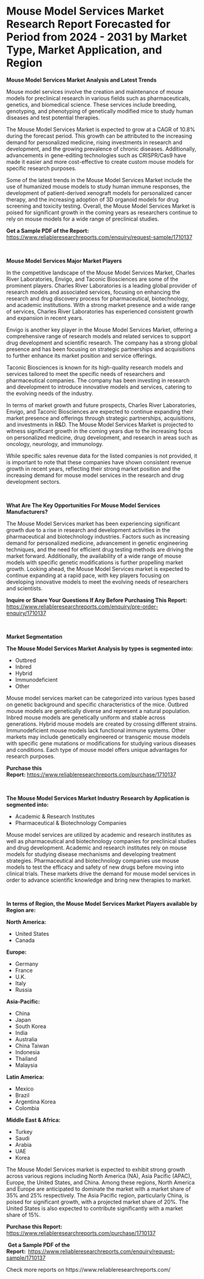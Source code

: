 <p><h1>Mouse Model Services Market Research Report Forecasted for Period from 2024 -  2031 by Market Type, Market Application, and Region</h1></p><p><strong>Mouse Model Services Market Analysis and Latest Trends</strong></p>
<p><p>Mouse model services involve the creation and maintenance of mouse models for preclinical research in various fields such as pharmaceuticals, genetics, and biomedical science. These services include breeding, genotyping, and phenotyping of genetically modified mice to study human diseases and test potential therapies.</p><p>The Mouse Model Services Market is expected to grow at a CAGR of 10.8% during the forecast period. This growth can be attributed to the increasing demand for personalized medicine, rising investments in research and development, and the growing prevalence of chronic diseases. Additionally, advancements in gene-editing technologies such as CRISPR/Cas9 have made it easier and more cost-effective to create custom mouse models for specific research purposes.</p><p>Some of the latest trends in the Mouse Model Services Market include the use of humanized mouse models to study human immune responses, the development of patient-derived xenograft models for personalized cancer therapy, and the increasing adoption of 3D organoid models for drug screening and toxicity testing. Overall, the Mouse Model Services Market is poised for significant growth in the coming years as researchers continue to rely on mouse models for a wide range of preclinical studies.</p></p>
<p><strong>Get a Sample PDF of the Report:&nbsp;</strong> <a href="https://www.reliableresearchreports.com/enquiry/request-sample/1710137">https://www.reliableresearchreports.com/enquiry/request-sample/1710137</a></p>
<p>&nbsp;</p>
<p><strong>Mouse Model Services Major Market Players</strong></p>
<p><p>In the competitive landscape of the Mouse Model Services Market, Charles River Laboratories, Envigo, and Taconic Biosciences are some of the prominent players. Charles River Laboratories is a leading global provider of research models and associated services, focusing on enhancing the research and drug discovery process for pharmaceutical, biotechnology, and academic institutions. With a strong market presence and a wide range of services, Charles River Laboratories has experienced consistent growth and expansion in recent years.</p><p>Envigo is another key player in the Mouse Model Services Market, offering a comprehensive range of research models and related services to support drug development and scientific research. The company has a strong global presence and has been focusing on strategic partnerships and acquisitions to further enhance its market position and service offerings.</p><p>Taconic Biosciences is known for its high-quality research models and services tailored to meet the specific needs of researchers and pharmaceutical companies. The company has been investing in research and development to introduce innovative models and services, catering to the evolving needs of the industry.</p><p>In terms of market growth and future prospects, Charles River Laboratories, Envigo, and Taconic Biosciences are expected to continue expanding their market presence and offerings through strategic partnerships, acquisitions, and investments in R&D. The Mouse Model Services Market is projected to witness significant growth in the coming years due to the increasing focus on personalized medicine, drug development, and research in areas such as oncology, neurology, and immunology.</p><p>While specific sales revenue data for the listed companies is not provided, it is important to note that these companies have shown consistent revenue growth in recent years, reflecting their strong market position and the increasing demand for mouse model services in the research and drug development sectors.</p></p>
<p>&nbsp;</p>
<p><strong>What Are The Key Opportunities For Mouse Model Services Manufacturers?</strong></p>
<p><p>The Mouse Model Services market has been experiencing significant growth due to a rise in research and development activities in the pharmaceutical and biotechnology industries. Factors such as increasing demand for personalized medicine, advancement in genetic engineering techniques, and the need for efficient drug testing methods are driving the market forward. Additionally, the availability of a wide range of mouse models with specific genetic modifications is further propelling market growth. Looking ahead, the Mouse Model Services market is expected to continue expanding at a rapid pace, with key players focusing on developing innovative models to meet the evolving needs of researchers and scientists.</p></p>
<p><strong>Inquire or Share Your Questions If Any Before Purchasing This Report:</strong> <a href="https://www.reliableresearchreports.com/enquiry/pre-order-enquiry/1710137">https://www.reliableresearchreports.com/enquiry/pre-order-enquiry/1710137</a></p>
<p>&nbsp;</p>
<p><strong>Market Segmentation</strong></p>
<p><strong>The Mouse Model Services Market Analysis by types is segmented into:</strong></p>
<p><ul><li>Outbred</li><li>Inbred</li><li>Hybrid</li><li>Immunodeficient</li><li>Other</li></ul></p>
<p><p>Mouse model services market can be categorized into various types based on genetic background and specific characteristics of the mice. Outbred mouse models are genetically diverse and represent a natural population. Inbred mouse models are genetically uniform and stable across generations. Hybrid mouse models are created by crossing different strains. Immunodeficient mouse models lack functional immune systems. Other markets may include genetically engineered or transgenic mouse models with specific gene mutations or modifications for studying various diseases and conditions. Each type of mouse model offers unique advantages for research purposes.</p></p>
<p><strong>Purchase this Report:&nbsp;</strong><a href="https://www.reliableresearchreports.com/purchase/1710137">https://www.reliableresearchreports.com/purchase/1710137</a></p>
<p>&nbsp;</p>
<p><strong>The Mouse Model Services Market Industry Research by Application is segmented into:</strong></p>
<p><ul><li>Academic & Research Institutes</li><li>Pharmaceutical & Biotechnology Companies</li></ul></p>
<p><p>Mouse model services are utilized by academic and research institutes as well as pharmaceutical and biotechnology companies for preclinical studies and drug development. Academic and research institutes rely on mouse models for studying disease mechanisms and developing treatment strategies. Pharmaceutical and biotechnology companies use mouse models to test the efficacy and safety of new drugs before moving into clinical trials. These markets drive the demand for mouse model services in order to advance scientific knowledge and bring new therapies to market.</p></p>
<p>&nbsp;</p>
<p><strong>In terms of Region, the Mouse Model Services Market Players available by Region are:</strong></p>
<p>
    <p> <strong> North America: </strong>
        <ul>
            <li>United States</li>
            <li>Canada</li>
        </ul>
        </p> 
    <p> <strong> Europe: </strong>
        <ul>
            <li>Germany</li>
            <li>France</li>
            <li>U.K.</li>
            <li>Italy</li>
            <li>Russia</li>
        </ul>
        </p> 
    <p> <strong> Asia-Pacific: </strong>
        <ul>
            <li>China</li>
            <li>Japan</li>
            <li>South Korea</li>
            <li>India</li>
            <li>Australia</li>
            <li>China Taiwan</li>
            <li>Indonesia</li>
            <li>Thailand</li>
            <li>Malaysia</li>
        </ul>
        </p> 
    <p> <strong> Latin America: </strong>
        <ul>
            <li>Mexico</li>
            <li>Brazil</li>
            <li>Argentina Korea</li>
            <li>Colombia</li>
        </ul>
        </p> 
    <p> <strong> Middle East & Africa: </strong>
        <ul>
            <li>Turkey</li>
            <li>Saudi</li>
            <li>Arabia</li>
            <li>UAE</li>
            <li>Korea</li>
        </ul>
    </p>
    </p>
<p><p>The Mouse Model Services market is expected to exhibit strong growth across various regions including North America (NA), Asia Pacific (APAC), Europe, the United States, and China. Among these regions, North America and Europe are anticipated to dominate the market with a market share of 35% and 25% respectively. The Asia Pacific region, particularly China, is poised for significant growth, with a projected market share of 20%. The United States is also expected to contribute significantly with a market share of 15%.</p></p>
<p><strong>Purchase this Report: </strong><a href="https://www.reliableresearchreports.com/purchase/1710137">https://www.reliableresearchreports.com/purchase/1710137</a></p>
<p>&nbsp;<strong>Get a Sample PDF of the Report:&nbsp;&nbsp;</strong><a href="https://www.reliableresearchreports.com/enquiry/request-sample/1710137">https://www.reliableresearchreports.com/enquiry/request-sample/1710137</a></p>
<p><strong></strong></p>
<p>Check more reports on https://www.reliableresearchreports.com/</p>
